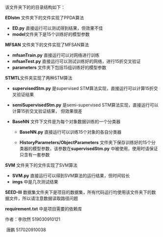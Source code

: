 该文件夹下的的目录结构如下：

**EDlstm** 文件夹下的文件实现了PPDA算法

- **ED.py** 直接运行可以测试得到结果，但效果不佳
- **model**文件夹下是15个训练好的模型参数



**MFSAN** 文件夹下的文件实现了MFSAN算法

- **mfsanTrain.py** 直接运行可以对网络进行训练
- **mfsanTest.py** 直接运行可以测试训练好的网络，进行15折交叉验证
- **parameters** 文件夹下包括15组训练好的模型参数



**STMTL**文件夹实现了两种STM算法

- **supervisedStm.py** 是supervised STM算法实现，直接运行可以计算15折交叉验证结果
- **semiSupervisedStm.py** 是semi-supervised STM算法实现，直接运行可以计算15折交叉验证结果， 但效果很差

- **BaseNN** 文件下文件是为每个对象数据训练的一个分类器

  - **BaseNN.py** 直接运行可以训练15个对象的各自分类器


  - **HistoryParameters/ObjectParameters** 文件夹下保存训练好的15个分类器的模型参数，该参数在**supervisedStm.py** 中被使用，使用时请保证只含有一套参数




**SVM** 文件夹下的文件实现了SVM算法

- **SVM.py** 直接运行可以得到SVM算法的运行结果，但时间较长
- **imgs** 中是几次测试结果



**SEED-III** 数据集文件夹下是项目的数据集，所有代码运行均使用该文件夹下的数据文件，所以请注意数据读取路径问题

**requirement.txt** 中是项目需要的依赖库



作者：李欣然 519030910121

​			唐鹏 517020910038
